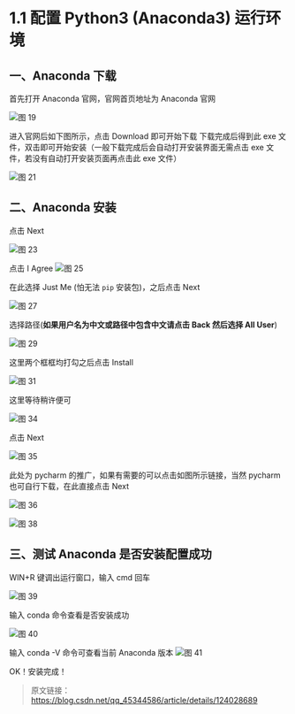 # 1.1 配置 Python3 (Anaconda3) 运行环境

## 一、Anaconda 下载

首先打开 Anaconda 官网，官网首页地址为
Anaconda 官网

![图 19](<images/1.1%20%E9%85%8D%E7%BD%AE%20Python3%20(Anaconda3)%20%E8%BF%90%E8%A1%8C%E7%8E%AF%E5%A2%83/IMG_20221015-182605784.png>)

进入官网后如下图所示，点击 Download 即可开始下载
下载完成后得到此 exe 文件，双击即可开始安装（一般下载完成后会自动打开安装界面无需点击 exe 文件，若没有自动打开安装页面再点击此 exe 文件）

![图 21](<images/1.1%20%E9%85%8D%E7%BD%AE%20Python3%20(Anaconda3)%20%E8%BF%90%E8%A1%8C%E7%8E%AF%E5%A2%83/IMG_20221015-182628689.png>)

## 二、Anaconda 安装

点击 Next

![图 23](<images/1.1%20%E9%85%8D%E7%BD%AE%20Python3%20(Anaconda3)%20%E8%BF%90%E8%A1%8C%E7%8E%AF%E5%A2%83/IMG_20221015-182638808.png>)

点击 I Agree
![图 25](<images/1.1%20%E9%85%8D%E7%BD%AE%20Python3%20(Anaconda3)%20%E8%BF%90%E8%A1%8C%E7%8E%AF%E5%A2%83/IMG_20221015-182654110.png>)

在此选择 Just Me (怕无法 `pip` 安装包)，之后点击 Next

![图 27](<images/1.1%20%E9%85%8D%E7%BD%AE%20Python3%20(Anaconda3)%20%E8%BF%90%E8%A1%8C%E7%8E%AF%E5%A2%83/IMG_20221015-182753835.png>)

选择路径(**如果用户名为中文或路径中包含中文请点击 Back 然后选择 All User**)

![图 29](<images/1.1%20%E9%85%8D%E7%BD%AE%20Python3%20(Anaconda3)%20%E8%BF%90%E8%A1%8C%E7%8E%AF%E5%A2%83/IMG_20221015-182810695.png>)

这里两个框框均打勾之后点击 Install

![图 31](<images/1.1%20%E9%85%8D%E7%BD%AE%20Python3%20(Anaconda3)%20%E8%BF%90%E8%A1%8C%E7%8E%AF%E5%A2%83/IMG_20221015-182826088.png>)

这里等待稍许便可

![图 34](<images/1.1%20%E9%85%8D%E7%BD%AE%20Python3%20(Anaconda3)%20%E8%BF%90%E8%A1%8C%E7%8E%AF%E5%A2%83/IMG_20221015-182919838.png>)

点击 Next

![图 35](<images/1.1%20%E9%85%8D%E7%BD%AE%20Python3%20(Anaconda3)%20%E8%BF%90%E8%A1%8C%E7%8E%AF%E5%A2%83/IMG_20221015-183016576.png>)

此处为 pycharm 的推广，如果有需要的可以点击如图所示链接，当然 pycharm 也可自行下载，在此直接点击 Next

![图 36](<images/1.1%20%E9%85%8D%E7%BD%AE%20Python3%20(Anaconda3)%20%E8%BF%90%E8%A1%8C%E7%8E%AF%E5%A2%83/IMG_20221015-183025214.png>)

![图 38](<images/1.1%20%E9%85%8D%E7%BD%AE%20Python3%20(Anaconda3)%20%E8%BF%90%E8%A1%8C%E7%8E%AF%E5%A2%83/IMG_20221015-183043900.png>)

## 三、测试 Anaconda 是否安装配置成功

WIN+R 键调出运行窗口，输入 cmd 回车

![图 39](<images/1.1%20%E9%85%8D%E7%BD%AE%20Python3%20(Anaconda3)%20%E8%BF%90%E8%A1%8C%E7%8E%AF%E5%A2%83/IMG_20221015-183056257.png>)

输入 conda 命令查看是否安装成功

![图 40](<images/1.1%20%E9%85%8D%E7%BD%AE%20Python3%20(Anaconda3)%20%E8%BF%90%E8%A1%8C%E7%8E%AF%E5%A2%83/IMG_20221015-183105315.png>)

输入 conda -V 命令可查看当前 Anaconda 版本
![图 41](<images/1.1%20%E9%85%8D%E7%BD%AE%20Python3%20(Anaconda3)%20%E8%BF%90%E8%A1%8C%E7%8E%AF%E5%A2%83/IMG_20221015-183113394.png>)

OK！安装完成！

> 原文链接：https://blog.csdn.net/qq_45344586/article/details/124028689
